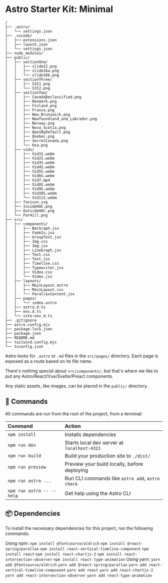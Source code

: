 # Astro Starter Kit: Minimal

```text
/
├── .astro/
│   └── settings.json
├── .vscode/
│   ├── extensions.json
│   ├── launch.json
│   └── settings.json
├── node_modules/
├── public/
│   ├── sectionOne/
│   │   ├── slide12.png
│   │   ├── slide16a.png
│   │   └── slide16b.png
│   ├── sectionThree/
│   │   ├── S3I1.png
│   │   └── S3I2.png
│   ├── sectionTwo/
│   │   ├── CanadaDeclassified.png
│   │   ├── Denmark.png
│   │   ├── Finland.png
│   │   ├── France.png
│   │   ├── New_Brunswick.png
│   │   ├── Newfoundland_and_Labrador.png
│   │   ├── Norway.png
│   │   ├── Nova_Scotia.png
│   │   ├── OpenByDefault.png
│   │   ├── Quebec.png
│   │   ├── SecretCanada.png
│   │   └── Usa.png
│   ├── vids/
│   │   ├── Vid1S.webm
│   │   ├── Vid2S.webm
│   │   ├── Vid3S.webm
│   │   ├── Vid4S.webm
│   │   ├── Vid5S.webm
│   │   ├── Vid6S.webm
│   │   ├── Vid7.mp4
│   │   ├── Vid8S.webm
│   │   ├── Vid9S.webm
│   │   ├── Vid10S.webm
│   │   └── Vid11S.webm
│   ├── favicon.svg
│   ├── InsideHOC.png
│   ├── OutsideHOC.png
│   └── ParHill.png
├── src/
│   ├── components/
│   │   ├── BarGraph.jsx
│   │   ├── FadeIn.jsx
│   │   ├── GroupText.jsx
│   │   ├── Img.css
│   │   ├── Img.jsx
│   │   ├── LineGraph.jsx
│   │   ├── Text.css
│   │   ├── Text.jsx
│   │   ├── Timeline.css
│   │   ├── Typewriter.jsx
│   │   ├── Video.css
│   │   └── Video.jsx
│   ├── layouts/
│   │   ├── MainLayout.astro
│   │   ├── MainLayout.css
│   │   └── ParallaxContent.jsx
│   ├── pages/
│   │   └── index.astro
│   ├── astro.d.ts
│   ├── env.d.ts
│   └── vite-env.d.ts
├── .gitignore
├── astro.config.mjs
├── package-lock.json
├── package.json
├── README.md
├── tailwind.config.mjs
└── tsconfig.json

```

Astro looks for `.astro` or `.md` files in the `src/pages/` directory. Each page is exposed as a route based on its file name.

There's nothing special about `src/components/`, but that's where we like to put any Astro/React/Vue/Svelte/Preact components.

Any static assets, like images, can be placed in the `public/` directory.

## 🧞 Commands

All commands are run from the root of the project, from a terminal:

| Command                   | Action                                           |
| :------------------------ | :----------------------------------------------- |
| `npm install`             | Installs dependencies                            |
| `npm run dev`             | Starts local dev server at `localhost:4321`      |
| `npm run build`           | Build your production site to `./dist/`          |
| `npm run preview`         | Preview your build locally, before deploying     |
| `npm run astro ...`       | Run CLI commands like `astro add`, `astro check` |
| `npm run astro -- --help` | Get help using the Astro CLI                     |

## 📦 Dependencies
To install the necessary dependencies for this project, run the following commands:

Using npm:
```npm install @fontsource/aldrich```
```npm install @react-spring/parallax```
```npm install react-vertical-timeline-component```
```npm install react```
```npm install react-chartjs-2```
```npm install react-intersection-observer```
```npm install react-type-animation```
Using yarn:
```yarn add @fontsource/aldrich```
```yarn add @react-spring/parallax```
```yarn add react-vertical-timeline-component```
```yarn add react```
```yarn add react-chartjs-2```
```yarn add react-intersection-observer```
```yarn add react-type-animation```
